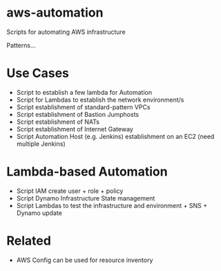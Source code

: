 # aws-automation
Scripts for automating AWS infrastructure

Patterns...

# Use Cases
- Script to establish a few lambda for Automation
- Script for Lambdas to establish the network environment/s
 - Script establishment of standard-pattern VPCs
 - Script establishment of Bastion Jumphosts
 - Script establishment of NATs
 - Script establishment of Internet Gateway
- Script Automation Host (e.g. Jenkins) establishment on an EC2 (need multiple Jenkins)

# Lambda-based Automation
- Script IAM create user + role + policy
- Script Dynamo Infrastructure State management
- Script Lambdas to test the infrastructure and environment + SNS + Dynamo update

# Related
- AWS Config can be used for resource inventory
